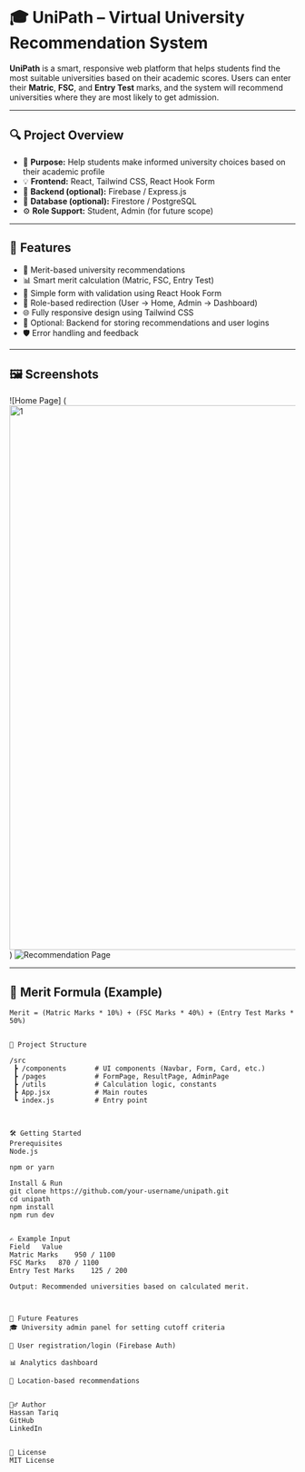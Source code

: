 # 🎓 UniPath – Virtual University Recommendation System

**UniPath** is a smart, responsive web platform that helps students find the most suitable universities based on their academic scores. Users can enter their **Matric**, **FSC**, and **Entry Test** marks, and the system will recommend universities where they are most likely to get admission.

---

## 🔍 Project Overview

- 📘 **Purpose:** Help students make informed university choices based on their academic profile
- 💡 **Frontend:** React, Tailwind CSS, React Hook Form
- 🔐 **Backend (optional):** Firebase / Express.js
- 💾 **Database (optional):** Firestore / PostgreSQL
- ⚙️ **Role Support:** Student, Admin (for future scope)

---

## 🚀 Features

- 🧠 Merit-based university recommendations
- 📊 Smart merit calculation (Matric, FSC, Entry Test)
- 📝 Simple form with validation using React Hook Form
- 🎯 Role-based redirection (User → Home, Admin → Dashboard)
- 🌐 Fully responsive design using Tailwind CSS
- 💾 Optional: Backend for storing recommendations and user logins
- 🛡️ Error handling and feedback

---

## 🖼️ Screenshots

<!-- You can replace these links with real images -->
![Home Page]
(<img width="959" alt="1" src="https://github.com/user-attachments/assets/38982f1f-db8b-4ac3-9c20-e5f2bc617e2f" />)
![Recommendation Page](./screenshots/recommendation.png)

---

## 🧮 Merit Formula (Example)

```text
Merit = (Matric Marks * 10%) + (FSC Marks * 40%) + (Entry Test Marks * 50%)


📁 Project Structure

/src
 ┣ /components       # UI components (Navbar, Form, Card, etc.)
 ┣ /pages            # FormPage, ResultPage, AdminPage
 ┣ /utils            # Calculation logic, constants
 ┣ App.jsx           # Main routes
 ┗ index.js          # Entry point



🛠️ Getting Started
Prerequisites
Node.js

npm or yarn

Install & Run
git clone https://github.com/your-username/unipath.git
cd unipath
npm install
npm run dev


✍️ Example Input
Field	Value
Matric Marks	950 / 1100
FSC Marks	870 / 1100
Entry Test Marks	125 / 200

Output: Recommended universities based on calculated merit.



🔐 Future Features
🎓 University admin panel for setting cutoff criteria

📄 User registration/login (Firebase Auth)

📊 Analytics dashboard

📍 Location-based recommendations


🙋‍♂️ Author
Hassan Tariq
GitHub
LinkedIn


📄 License
MIT License
